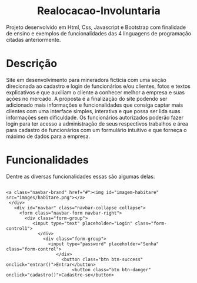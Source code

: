 <h1 align="center">Realocacao-Involuntaria</h1>
Projeto desenvolvido em Html, Css, Javascript e Bootstrap com finalidade de ensino e exemplos de funcionalidades das 4 linguagens de programação citadas anteriormente.

<h1>Descrição</h1>

 Site em desenvolvimento para mineradora fictícia com uma seção direcionada ao cadastro e login de funcionários e/ou clientes, fotos e textos explicativos e que auxiliam o cliente a conhecer melhor a empresa e suas ações no mercado.
 A proposta é a finalização do site podendo ser adicionado mais informações e funcionalidades que consiga captar mais clientes com uma interface simples, interativa e que possa ser lida suas informações sem dificuldade. Os funcionários autorizados poderão fazer login para ter acesso a administração de seus respectivos trabalhos e área para cadastro de funcionários com um formulário intuitivo e que forneça o máximo de dados para a empresa.
# Funcionalidades

Dentre as diversas funcionalidades essas são algumas delas:

```Navbar com logo, seção de login e senha

<a class="navbar-brand" href="#"><img id="imagem-habitare" src="images/habitare.png"></a>
 </div>
   <div id="navbar" class="navbar-collapse collapse">
     <form class="navbar-form navbar-right">
       <div class="form-group">
          <input type="text" placeholder="Login" class="form-control1">
            </div>
              <div class="form-group">
                <input type="password" placeholder="Senha" class="form-control">
                   </div>
                     <button class="btn btn-success" onclick="entrar()">Entrar</button>
                         <button class="btn btn-danger" onclick="cadastro()">Cadastre-se</button>
                       
```                         
